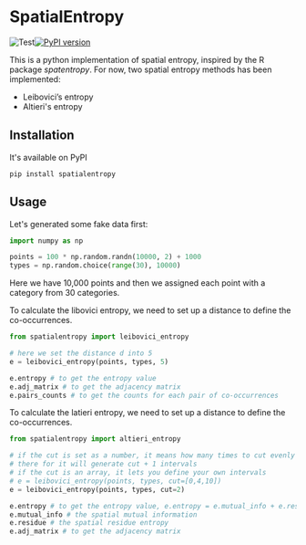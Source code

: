 # SpatialEntropy

![Test](https://github.com/Mr-Milk/SpatialEntropy/workflows/Test/badge.svg)[![PyPI version](https://badge.fury.io/py/spatialentropy.svg)](https://badge.fury.io/py/spatialentropy)

This is a python implementation of spatial entropy, inspired by the R package *spatentropy*. For now, two spatial entropy
methods has been implemented:

- Leibovici’s entropy
- Altieri's entropy



## Installation

It's available on PyPI

```shell
pip install spatialentropy
```


## Usage

Let's generated some fake data first:

```python
import numpy as np

points = 100 * np.random.randn(10000, 2) + 1000
types = np.random.choice(range(30), 10000)
```

Here we have 10,000 points and then we assigned each point with a category from 30 categories.



To calculate the libovici entropy, we need to set up a distance to define the co-occurrences.

```python
from spatialentropy import leibovici_entropy

# here we set the distance d into 5
e = leibovici_entropy(points, types, 5)

e.entropy # to get the entropy value
e.adj_matrix # to get the adjacency matrix
e.pairs_counts # to get the counts for each pair of co-occurrences
```



To calculate the latieri entropy, we need to set up a distance to define the co-occurrences.

```python
from spatialentropy import altieri_entropy

# if the cut is set as a number, it means how many times to cut evenly from [0,max]
# there for it will generate cut + 1 intervals
# if the cut is an array, it lets you define your own intervals
# e = leibovici_entropy(points, types, cut=[0,4,10])
e = leibovici_entropy(points, types, cut=2)

e.entropy # to get the entropy value, e.entropy = e.mutual_info + e.residue
e.mutual_info # the spatial mutual information
e.residue # the spatial residue entropy
e.adj_matrix # to get the adjacency matrix
```
